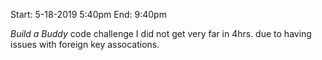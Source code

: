 Start: 5-18-2019 5:40pm   End: 9:40pm

*Build a Buddy* code challenge
I did not get very far in 4hrs. due to having issues with foreign key assocations.






